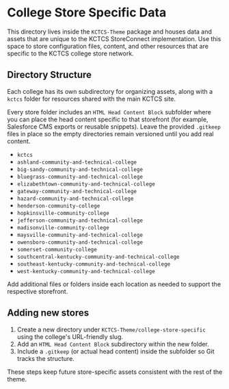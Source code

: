 # College Store Specific Data

This directory lives inside the `KCTCS-Theme` package and houses data and assets that are unique to the KCTCS StoreConnect implementation. Use this space to store configuration files, content, and other resources that are specific to the KCTCS college store network.

## Directory Structure

Each college has its own subdirectory for organizing assets, along with a `kctcs` folder for resources shared with the main KCTCS site.

Every store folder includes an `HTML Head Content Block` subfolder where you can place the head content specific to that storefront (for example, Salesforce CMS exports or reusable snippets). Leave the provided `.gitkeep` files in place so the empty directories remain versioned until you add real content.

- `kctcs`
- `ashland-community-and-technical-college`
- `big-sandy-community-and-technical-college`
- `bluegrass-community-and-technical-college`
- `elizabethtown-community-and-technical-college`
- `gateway-community-and-technical-college`
- `hazard-community-and-technical-college`
- `henderson-community-college`
- `hopkinsville-community-college`
- `jefferson-community-and-technical-college`
- `madisonville-community-college`
- `maysville-community-and-technical-college`
- `owensboro-community-and-technical-college`
- `somerset-community-college`
- `southcentral-kentucky-community-and-technical-college`
- `southeast-kentucky-community-and-technical-college`
- `west-kentucky-community-and-technical-college`

Add additional files or folders inside each location as needed to support the respective storefront.

## Adding new stores

1. Create a new directory under `KCTCS-Theme/college-store-specific` using the college's URL-friendly slug.
2. Add an `HTML Head Content Block` subdirectory within the new folder.
3. Include a `.gitkeep` (or actual head content) inside the subfolder so Git tracks the structure.

These steps keep future store-specific assets consistent with the rest of the theme.
